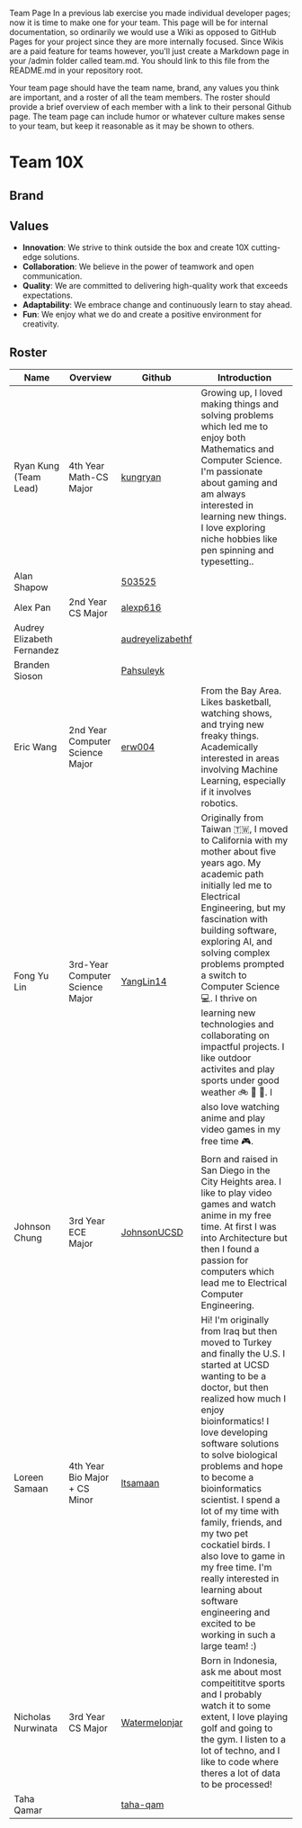 Team Page
In a previous lab exercise you made individual developer pages; now it is time to make one for your team.  This page will be for internal documentation, so ordinarily we would use a Wiki as opposed to GitHub Pages for your project since they are more internally focused.  Since Wikis are a paid feature for teams however, you'll just create a Markdown page in your /admin folder called team.md. You should link to this file from the README.md in your repository root.

Your team page should have the team name, brand, any values you think are important, and a roster of all the team members.  The roster should provide a brief overview of each member with a link to their personal Github page.  The team page can include humor or whatever culture makes sense to your team, but keep it reasonable as it may be shown to others. 

# Team 10X

## Brand

## Values
- **Innovation**: We strive to think outside the box and create 10X cutting-edge solutions.
- **Collaboration**: We believe in the power of teamwork and open communication.
- **Quality**: We are committed to delivering high-quality work that exceeds expectations.
- **Adaptability**: We embrace change and continuously learn to stay ahead.
- **Fun**: We enjoy what we do and create a positive environment for creativity.

## Roster 
| Name                       | Overview                       | Github                                                  | Introduction
| ---------------------      | ------------------------------ | ------                                                  | ----
| Ryan Kung (Team Lead)      | 4th Year Math-CS Major         | [kungryan](https://github.com/kungryan)                 | Growing up, I loved making things and solving problems which led me to enjoy both Mathematics and Computer Science. I'm passionate about gaming and am always interested in learning new things. I love exploring niche hobbies like pen spinning and typesetting..
| Alan Shapow                |                                | [503525](https://github.com/503525)                     |
| Alex Pan                   | 2nd Year CS Major              | [alexp616](https://github.com/alexp616)                 |
| Audrey Elizabeth Fernandez |                                | [audreyelizabethf](https://github.com/audreyelizabethf) |
| Branden Sioson             |                                | [Pahsuleyk](https://github.com/Pahsuleyk)               |
| Eric Wang                  | 2nd Year Computer Science Major| [erw004](https://github.com/erw004)                     | From the Bay Area. Likes basketball, watching shows, and trying new freaky things. Academically interested in areas involving Machine Learning, especially if it involves robotics.
| Fong Yu Lin                | 3rd-Year Computer Science Major| [YangLin14](https://github.com/YangLin14)               | Originally from Taiwan 🇹🇼, I moved to California with my mother about five years ago. My academic path initially led me to Electrical Engineering, but my fascination with building software, exploring AI, and solving complex problems prompted a switch to Computer Science 💻. I thrive on learning new technologies and collaborating on impactful projects. I like outdoor activites and play sports under good weather 🚲 🏸 🏓. I also love watching anime and play video games in my free time 🎮.
| Johnson Chung              | 3rd Year ECE Major             | [JohnsonUCSD](https://github.com/JohnsonUCSD)           | Born and raised in San Diego in the City Heights area. I like to play video games and watch anime in my free time. At first I was into Architecture but then I found a passion for computers which lead me to Electrical Computer Engineering.
| Loreen Samaan              | 4th Year Bio Major + CS Minor  | [ltsamaan](https://github.com/ltsamaan)                 | Hi! I'm originally from Iraq but then moved to Turkey and finally the U.S. I started at UCSD wanting to be a doctor, but then realized how much I enjoy bioinformatics! I love developing software solutions to solve biological problems and hope to become a bioinformatics scientist. I spend a lot of my time with family, friends, and my two pet cockatiel birds. I also love to game in my free time. I'm really interested in learning about software engineering and excited to be working in such a large team! :)
| Nicholas Nurwinata         | 3rd Year CS Major              | [Watermelonjar](https://github.com/Watermelonjar)       |Born in Indonesia, ask me about most compeitititve sports and I probably watch it to some extent, I love playing golf and going to the gym. I listen to a lot of techno, and I like to code where theres a lot of data to be processed! 
| Taha Qamar                 |                                | [taha-qam](https://github.com/taha-qam)                 |
